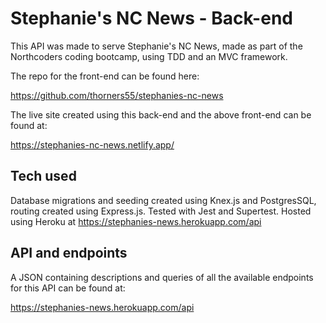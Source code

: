 # Stephanie's NC News - Back-end

This API was made to serve Stephanie's NC News, made as part of the Northcoders coding bootcamp, using TDD and an MVC framework.

The repo for the front-end can be found here:

https://github.com/thorners55/stephanies-nc-news

The live site created using this back-end and the above front-end can be found at:

https://stephanies-nc-news.netlify.app/

## Tech used

Database migrations and seeding created using Knex.js and PostgresSQL, routing created using Express.js.
Tested with Jest and Supertest.
Hosted using Heroku at https://stephanies-news.herokuapp.com/api

## API and endpoints

A JSON containing descriptions and queries of all the available endpoints for this API can be found at:

https://stephanies-news.herokuapp.com/api
